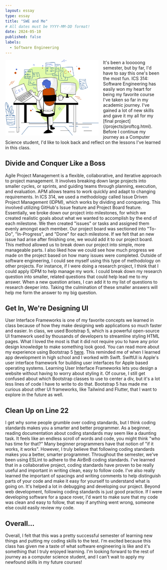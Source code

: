 ```yaml
---
layout: essay
type: essay
title: "SWE and Me"
# All dates must be YYYY-MM-DD format!
date: 2024-05-10
published: false
labels:
  - Software Engineering
---
```

<img width="300px" style="float: left; margin-right: 1em; margin-bottom: 0.5em;" src="../img/swe-reflection/swe-icon.svg" >
It's been a looooong semester, but by far, I'd have to say this one's been the most fun. ICS 314: Software Engineering has easily won my heart for being my favorite course I've taken so far in my academic journey. I've gained a lot of new skills and gave it my all for my [final project](/projects/proftcg.html). Before I continue my journey as a Computer Science student, I'd like to look back and reflect on the lessons I've learned in this class. 

## Divide and Conquer Like a Boss
Agile Project Management is a flexible, collaborative, and iterative approach to project management. It involves breaking down large projects into smaller cycles, or sprints, and guiding teams through planning, execution, and evaluation. APM allows teams to work quickly and adapt to changing requirements. In ICS 314, we used a methodology called Issue Driven Project Management (IDPM), which works by dividing and conquering. This involved utilizing GitHub's Issue feature and Project Board feature. Essentially, we broke down our project into milestones, for which we created realistic goals about what we wanted to accomplish by the end of each milestone. We then created "issues" or tasks and assigned them evenly amongst each member. Our project board was sectioned into "To-Do", "In-Progress", and "Done" for each milestone. If we felt that an new issue had arise after finishing one, we would add it to our project board. This method allowed us to break down our project into simple, more manageable parts. I also liked how we could see how much progress we made on the project based on how many issues were completed. Outside of software engineering, I could see myself using this type of methodology on other projects. For instance, if I were doing a research project, I think that I could apply IDPM to help manage my work. I could break down my research question into smaller, related questions that could help lead me to my answer. When a new question arises, I can add it to my list of questions to research deeper into. Taking the culmination of these smaller answers will help me form the answer to my big question.

## Get In, We're Designing UI
User Interface Frameworks is one of my favorite concepts we learned in class because of how they make designing web applications so much faster and easier. In class, we used Bootstrap 5, which is a powerful open-source UI framework used by thousands of developers to streamline styling HTML pages. What I loved the most is that it did not require you to have any prior design knowledge to make something look good. You can read more about my experience using Bootstrap 5
[here](/essays/getting-classy-with-bootstrap-5.html). This reminded me of when I learned app development in high school and I worked with Swift. SwiftUI is Apple's user interface framework for building user interfaces for Apple based operating systems. Learning User Interface Frameworks lets you design a website without having to worry about styling it. Of course, I still get confused about which Bootstrap classes to use to center a div, but it's a lot less lines of code I have to write to do that. Bootstrap 5 has made me curious about other UI frameworks, like Tailwind and Flutter, that I want to explore in the future as well.

## Clean Up on Line 22
I get why some people grumble over coding standards, but I think coding standards makes you a smarter and better programmer. As a beginner, reading documentation about coding standards may seem like a daunting task. It feels like an endless scroll of words and code, you might think "who has time for that?" Many beginner programmers have that notion of "if it works, it works". However, I truly believe that following coding standards makes you a better, smarter programmer. Throughout the semester, we've been using ESLint to adhere to the AirBnB coding standards. I've learned that in a collaborative project, coding standards have proven to be really useful and important in writing clean, easy to follow code. I've also really learned the important of spacings and writing comments to help distinguish parts of your code and make it easy for yourself to understand what is going on. It's helped a lot in debugging and developing our project. Beyond web development, following coding standards is just good practice. If I were developing software for a space rover, I'd want to make sure that my code was clean and easy to follow, that way if anything went wrong, someone else could easily review my code.

## Overall...
Overall, I felt that this was a pretty successful semester of learning new things and putting my coding skills to the test. I'm excited because this class has given me a taste of what software engineering is like and it's something that I truly enjoyed learning. I'm looking forward to the rest of journey as a computer science student, and I can't wait to apply my newfound skills in my future courses!